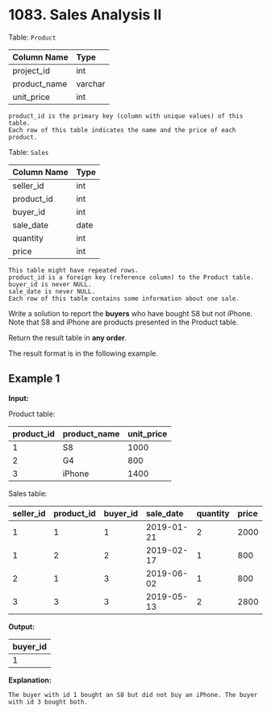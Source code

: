 # 1083. Sales Analysis II

Table: `Product`

| Column Name  | Type    |
| :----------- | :------ |
| project_id   | int     |
| product_name | varchar |
| unit_price   | int     |

```text
product_id is the primary key (column with unique values) of this table.
Each row of this table indicates the name and the price of each product.
```

Table: `Sales`

| Column Name | Type |
| :---------- | :--- |
| seller_id   | int  |
| product_id  | int  |
| buyer_id    | int  |
| sale_date   | date |
| quantity    | int  |
| price       | int  |

```text
This table might have repeated rows.
product_id is a foreign key (reference column) to the Product table.
buyer_id is never NULL.
sale_date is never NULL.
Each row of this table contains some information about one sale.
```

Write a solution to report the **buyers** who have bought S8 but not iPhone. Note that S8 and iPhone are products presented in the Product table.

Return the result table in **any order**.

The result format is in the following example.

## Example 1

**Input:**

Product table:

| product_id | product_name | unit_price |
| :--------- | :----------- | :--------- |
| 1          | S8           | 1000       |
| 2          | G4           | 800        |
| 3          | iPhone       | 1400       |

Sales table:

| seller_id | product_id | buyer_id | sale_date  | quantity | price |
| :-------- | :--------- | :------- | :--------- | :------- | :---- |
| 1         | 1          | 1        | 2019-01-21 | 2        | 2000  |
| 1         | 2          | 2        | 2019-02-17 | 1        | 800   |
| 2         | 1          | 3        | 2019-06-02 | 1        | 800   |
| 3         | 3          | 3        | 2019-05-13 | 2        | 2800  |

**Output:**

| buyer_id |
| :------- |
| 1        |

**Explanation:**

```text
The buyer with id 1 bought an S8 but did not buy an iPhone. The buyer with id 3 bought both.
```
